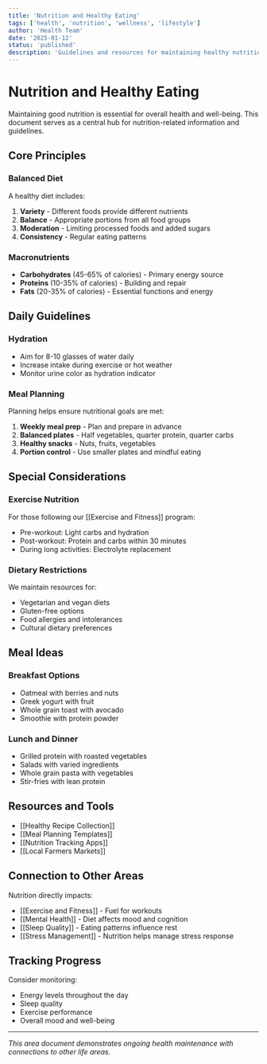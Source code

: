 ```yaml
---
title: 'Nutrition and Healthy Eating'
tags: ['health', 'nutrition', 'wellness', 'lifestyle']
author: 'Health Team'
date: '2025-01-12'
status: 'published'
description: 'Guidelines and resources for maintaining healthy nutrition'
---
```


# Nutrition and Healthy Eating

Maintaining good nutrition is essential for overall health and well-being. This document serves as a central hub for nutrition-related information and guidelines.

## Core Principles

### Balanced Diet

A healthy diet includes:

1. **Variety** - Different foods provide different nutrients
2. **Balance** - Appropriate portions from all food groups
3. **Moderation** - Limiting processed foods and added sugars
4. **Consistency** - Regular eating patterns

### Macronutrients

- **Carbohydrates** (45-65% of calories) - Primary energy source
- **Proteins** (10-35% of calories) - Building and repair
- **Fats** (20-35% of calories) - Essential functions and energy

## Daily Guidelines

### Hydration

- Aim for 8-10 glasses of water daily
- Increase intake during exercise or hot weather
- Monitor urine color as hydration indicator

### Meal Planning

Planning helps ensure nutritional goals are met:

1. **Weekly meal prep** - Plan and prepare in advance
2. **Balanced plates** - Half vegetables, quarter protein, quarter carbs
3. **Healthy snacks** - Nuts, fruits, vegetables
4. **Portion control** - Use smaller plates and mindful eating

## Special Considerations

### Exercise Nutrition

For those following our [[Exercise and Fitness]] program:

- Pre-workout: Light carbs and hydration
- Post-workout: Protein and carbs within 30 minutes
- During long activities: Electrolyte replacement

### Dietary Restrictions

We maintain resources for:

- Vegetarian and vegan diets
- Gluten-free options
- Food allergies and intolerances
- Cultural dietary preferences

## Meal Ideas

### Breakfast Options

- Oatmeal with berries and nuts
- Greek yogurt with fruit
- Whole grain toast with avocado
- Smoothie with protein powder

### Lunch and Dinner

- Grilled protein with roasted vegetables
- Salads with varied ingredients
- Whole grain pasta with vegetables
- Stir-fries with lean protein

## Resources and Tools

- [[Healthy Recipe Collection]]
- [[Meal Planning Templates]]
- [[Nutrition Tracking Apps]]
- [[Local Farmers Markets]]

## Connection to Other Areas

Nutrition directly impacts:

- [[Exercise and Fitness]] - Fuel for workouts
- [[Mental Health]] - Diet affects mood and cognition
- [[Sleep Quality]] - Eating patterns influence rest
- [[Stress Management]] - Nutrition helps manage stress response

## Tracking Progress

Consider monitoring:

- Energy levels throughout the day
- Sleep quality
- Exercise performance
- Overall mood and well-being

---

_This area document demonstrates ongoing health maintenance with connections to other life areas._
